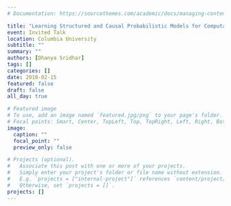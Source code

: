 ```yaml
---
# Documentation: https://sourcethemes.com/academic/docs/managing-content/

title: "Learning Structured and Causal Probabilistic Models for Computational Science"
event: Invited Talk
location: Columbia University
subtitle: ""
summary: ""
authors: [Dhanya Sridhar]
tags: []
categories: []
date: 2018-02-15
featured: false
draft: false
all_day: true

# Featured image
# To use, add an image named `featured.jpg/png` to your page's folder.
# Focal points: Smart, Center, TopLeft, Top, TopRight, Left, Right, BottomLeft, Bottom, BottomRight.
image:
  caption: ""
  focal_point: ""
  preview_only: false

# Projects (optional).
#   Associate this post with one or more of your projects.
#   Simply enter your project's folder or file name without extension.
#   E.g. `projects = ["internal-project"]` references `content/project/deep-learning/index.md`.
#   Otherwise, set `projects = []`.
projects: []
---
```

